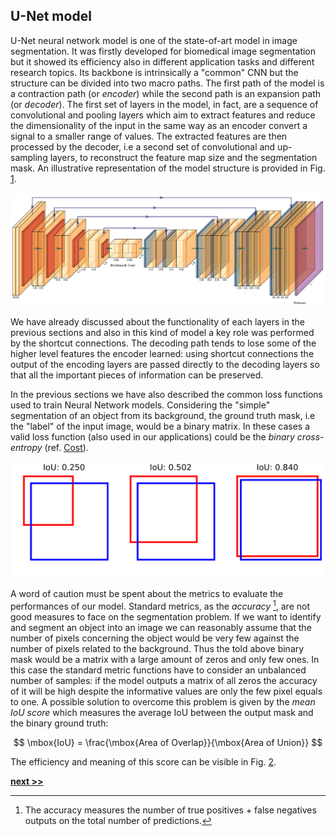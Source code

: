 ## U-Net model

U-Net neural network model is one of the state-of-art model in image segmentation.
It was firstly developed for biomedical image segmentation but it showed its efficiency also in different application tasks and different research topics.
Its backbone is intrinsically a "common" CNN but the structure can be divided into two macro paths.
The first path of the model is a contraction path (or *encoder*) while the second path is an expansion path (or *decoder*).
The first set of layers in the model, in fact, are a sequence of convolutional and pooling layers which aim to extract features and reduce the dimensionality of the input in the same way as an encoder convert a signal to a smaller range of values.
The extracted features are then processed by the decoder, i.e a second set of convolutional and up-sampling layers, to reconstruct the feature map size and the segmentation mask.
An illustrative representation of the model structure is provided in Fig. [1](../../../../img/unet.png).

![U-Net model scheme. The first part of the structure represents the encoder while the tail of the model is the decoder part. The model name is given by the numerous shortcut connections which link the encoder layers to the decoder ones: if we contract the long-range connections the global structure acquire a U form. The figure was generated using the [PlotNeuralNet](https://github.com/HarisIqbal88/PlotNeuralNet) package of H. Iqbal.](../../../../img/unet.png)

We have already discussed about the functionality of each layers in the previous sections and also in this kind of model a key role was performed by the shortcut connections.
The decoding path tends to lose some of the higher level features the encoder learned: using shortcut connections the output of the encoding layers are passed directly to the decoding layers so that all the important pieces of information can be preserved.

In the previous sections we have also described the common loss functions used to train Neural Network models.
Considering the "simple" segmentation of an object from its background, the ground truth mask, i.e the "label" of the input image, would be a binary matrix.
In these cases a valid loss function (also used in our applications) could be the *binary cross-entropy* (ref. [Cost](../NeuralNetwork/Cost.md)).

![IoU score example. The IoU score is computed as the area intersection of the two boxes over their union. Starting from the left we can see an increment of the overlap between the two boxes related to an increment in their IoU scores.](../../../../img/iou_example.svg)

A word of caution must be spent about the metrics to evaluate the performances of our model.
Standard metrics, as the *accuracy* [^1], are not good measures to face on the segmentation problem.
If we want to identify and segment an object into an image we can reasonably assume that the number of pixels concerning the object would be very few against the number of pixels related to the background.
Thus the told above binary mask would be a matrix with a large amount of zeros and only few ones.
In this case the standard metric functions have to consider an unbalanced number of samples: if the model outputs a matrix of all zeros the accuracy of it will be high despite the informative values are only the few pixel equals to one.
A possible solution to overcome this problem is given by the *mean IoU score* which measures the average IoU between the output mask and the binary ground truth:

$$
\mbox{IoU} = \frac{\mbox{Area of Overlap}}{\mbox{Area of Union}}
$$

The efficiency and meaning of this score can be visible in Fig. [2](../../../../img/iou_example.svg).

[^1]: The accuracy measures the number of true positives + false negatives outputs on the total number of predictions.



[**next >>**](./Dataset.md)
